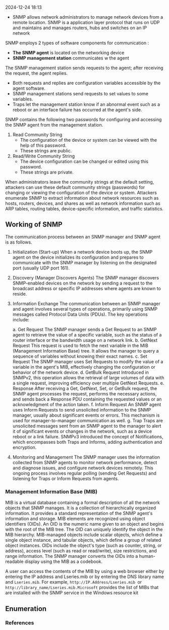 
2024-12-24 18:13

- SNMP allows network administrators to manage network devices from a remote location.
SNMP is a application layer protocol that runs on UDP and maintains and manages routers, hubs and switches on an IP network 

SNMP employs 2 types of software components for communication :
- **The SNMP agent** is located on the networking device
- **SNMP management station** communicates w the agent 

The SNMP management station sends requests to the agent; after receiving the request, the agent replies. 
- Both requests and replies are configuration variables accessible by the agent software.
- SNMP management stations send requests to set values to some variables.
- Traps let the management station know if an abnormal event such as a reboot or an interface failure has occurred at the agent's side. 

SNMP contains the following two passwords for configuring and accessing the SNMP agent from the management station. 
1. Read Community String 
	- The configuration of the device or system can be viewed with the help of this password.  
	- These strings are public. 
2. Read/Write Community String 
	- The device configuration can be changed or edited using this password. 
	- These strings are private.

When administrators leave the community strings at the default setting, attackers can use these default community strings (passwords) for changing or viewing the configuration of the device or system. Attackers enumerate SNMP to extract information about network resources such as hosts, routers, devices, and shares as well as network information such as ARP tables, routing tables, device-specific information, and traffic statistics.
## Working of SNMP

The communication process between an SNMP manager and SNMP agent is as follows. 

1. Initialization (Start-up)
	When a network device boots up, the SNMP agent on the device initializes its configuration and prepares to communicate with the SNMP manager by listening on the designated port (usually UDP port 161). 

2. Discovery (Manager Discovers Agents)
	The SNMP manager discovers SNMP-enabled devices on the network by sending a request to the broadcast address or specific IP addresses where agents are known to reside. 

3. Information Exchange 
	The communication between an SNMP manager and agent involves several types of operations, primarily using SNMP messages called Protocol Data Units (PDUs). The key operations include: 
	
	a. Get Request 
		The SNMP manager sends a Get Request to an SNMP agent to retrieve the value of a specific variable, such as the status of a router interface or the bandwidth usage on a network link. 
	b. GetNext Request 
		This request is used to fetch the next variable in the MIB (Management Information Base) tree. It allows the manager to query a sequence of variables without knowing their exact names. 
	c. Set Request 
		The SNMP manager uses Set Requests to modify the value of a variable in the agent's MIB, effectively changing the configuration or behavior of the network device. 
	d. GetBulk Request 
		Introduced in SNMPv2, this operation allows the retrieval of large volumes of data with a single request, improving efficiency over multiple GetNext Requests. 
	e. Response 
		After receiving a Get, GetNext, Set, or GetBulk request, the SNMP agent processes the request, performs the necessary actions, and sends back a Response PDU containing the requested values or an acknowledgment of the action taken.
	f. Inform Request 
		An SNMP agent uses Inform Requests to send unsolicited information to the SNMP manager, usually about significant events or errors. This mechanism is used for manager-to-manager communication as well. 
	g. Trap 
		Traps are unsolicited messages sent from an SNMP agent to the manager to alert it of significant events or changes in the network, such as a device reboot or a link failure. SNMPv3 introduced the concept of Notifications, which encompasses both Traps and Informs, adding authentication and encryption. 

4. Monitoring and Management 
	The SNMP manager uses the information collected from SNMP agents to monitor network performance, detect and diagnose issues, and configure network devices remotely. This ongoing process involves regular polling (sending Get Requests) and listening for Traps or Inform Requests from agents. 
### Management Information Base (MIB) 

MIB is a virtual database containing a formal description of all the network objects that SNMP manages. It is a collection of hierarchically organized information. It provides a standard representation of the SNMP agent's information and storage. MIB elements are recognized using object identifiers (OIDs). An OID is the numeric name given to an object and begins with the root of the MIB tree. The OID can uniquely identify the object in the MIB hierarchy. 
MIB-managed objects include scalar objects, which define a single object instance, and tabular objects, which define a group of related object instances. OIDs include the object's type (such as counter, string, or address), access level (such as read or read/write), size restrictions, and range information. The SNMP manager converts the OIDs into a human-readable display using the MIB as a codebook. 

A user can access the contents of the MIB by using a web browser either by entering the IP address and Lseries.mib or by entering the DNS library name and `Lseries.mib`. For example, `http://IP.Address/Lseries.mib `or `http://library_name/Lseries.mib.Microsoft` provides the list of MIBs that are installed with the SNMP service in the Windows resource kit




## Enumeration 






### References
